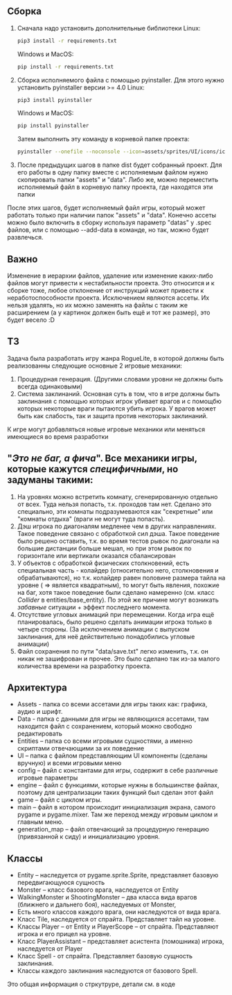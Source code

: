 ## Сборка
1. Сначала надо установить дополнительные библиотеки
    Linux:
    ```sh
    pip3 install -r requirements.txt 
    ```
    Windows и MacOS:
    ```sh
    pip install -r requirements.txt 
    ```
2. Сборка исполняемого файла с помощью pyinstaller. Для этого нужно установить pyinstaller версии >= 4.0
    Linux:
    ```sh
    pip3 install pyinstaller
    ```
    Windows и MacOS:
    ```sh
    pip install pyinstaller
    ```

    Затем выполнить эту команду в корневой папке проекта:
    ```sh
    pyinstaller --onefile --noconsole --icon=assets/sprites/UI/icons/icon.ico main.py --name Pixelarious
    ```
    
3. После предыдущих шагов в папке dist будет собранный проект. Для его работы в одну папку вместе с исполняемым файлом 
нужно скопировать папки "assets" и "data". Либо же, можно переместить исполняемый файл в корневую папку проекта, где находятся эти папки

После этих шагов, будет исполняемый файл игры, который может работать только при наличии папок "assets" и "data". Конечно ассеты можно было включить
в сборку используя параметр "datas" у .spec файлов, или с помощью --add-data в команде, но так, можно будет развлечься.

## Важно
Изменение в иерархии файлов, удаление или изменение каких-либо файлов могут привести к нестабильности проекта.
Это относится и к сборке тоже, любое отклонение от инструкций может привести к неработоспособности проекта. Исключением являются ассеты.
Их нельзя удалять, но их можно заменять на файлы с таким же расширением (а у картинок должен быть ещё и тот же размер), это будет весело :D
## ТЗ
Задача была разработать игру жанра RogueLite, в которой должны быть реализованны следующие основные 2 игровые механики:
1) Процедурная генерация. (Другими словами уровни не должны быть всегда одинаковыми)
2) Система заклинаний. Основная суть в том, что в игре должны быть заклинания с помощью которых игрок убивает врагов и с помощбю которых 
некоторые враги пытаются убить игрока. У врагов может быть как слабость, так и защита против некоторых заклинаний.

К игре могут добавляться новые игровые механики или меняться имеющиеся во время разработки

## "_Это не баг, а фича_". Все механики игры, которые кажутся _специфичными_, но задуманы такими:
  1. На уровнях можно встретить комнату, сгенерированную отдельно от всех. Туда нельзя попасть, т.к. проходов там нет.
    Сделано это специально, эти комнаты подразумеваются как "секретные" или "комнаты отдыха" (враги не могут туда попасть).
  2. Дэш игрока по диагоналям медленее чем в других направлениях. Такое поведение связано с обработкой сил дэша. 
  Такое поведение было решено оставить, т.к. во время тестов рывок по диагонали на большие дистанции больше мешал, но при 
  этом рывок по горизонтале или вертикали оказался сбалансирован
  3. У объектов с обработкой физических столкновений, есть специальная часть - колайдер (относительно него, столкновения и обрабатываются),
    но т.к. колайдер равен половине размера тайла на уровне ( => является квадратным), то могут быть явления, похожие на баг, хотя такое поведение
    были сделано намеренно (см. класс _Collider_ в entities/base_entity).
    По этой же причине могут возникать _забавные_ ситуации + эффект последнего момента.
  4. Отсутствие угловых анимаций при перемещении. Когда игра ещё планировалась, было решено сделать анимации игрока только в четыре стороны.
    (За исключением анимации с выпуском заклинания, для неё действительно понадобились угловые анимации)
  5. Файл сохранения по пути "data/save.txt" легко изменить, т.к. он никак не зашифрован и прочее. Это было сделано так из-за малого количества 
  времени на разработку проекта.
## Архитектура
 - Assets - папка со всеми ассетами для игры таких как: графика, аудио и шрифт.
 - Data - папка с данными для игры не являющихся ассетами, там находится файл с сохранением, который можно свободно редактировать
 - Entities – папка со всеми игровыми сущностями, а именно скриптами отвечающими за их поведение
 - UI – папка с файлом представляющим UI компоненты (сделаны вручную) и всеми игровыми меню
 - config – файл с константами для игры, содержит в себе различные игровые параметры
 - engine – файл с функциями, которые нужны в большинстве файлах, поэтому для централизации таких функций был сделан этот файл
 - game – файл с циклом игры.
 - main – файл в котором происходит инициализация экрана, самого pygame и pygame.mixer. 
   Там же переход между игровым циклом и главным меню.
 - generation_map – файл отвечающий за процедурную генерацию (привязанной к сиду) и инициализацию уровня.
## Классы
  - Entity – наследуется от pygame.sprite.Sprite, представляет базовую передвигающуюся сущность
  - Monster – класс базового врага, наследуется от Entity
  - WalkingMonster и ShootingMonster – два класса вида врагов (ближнего и дальнего боя), наследуемых от Monster,
  - Есть много классов каждого врага, они наследуются от вида врага.
  - Класс Tile, наследуется от спрайта. Представляет тайл на уровне.
  - Классы Player – от Entity и PlayerScope – от спрайта. Представляют игрока и его прицел на уровне.
  - Класс PlayerAssistant – представляет асистента (помошника) игрока, наследуется от Player
  - Класс Spell - от спрайта. Представляет базовую сущность заклинания.
  - Классы каждого заклинания наследуются от базового Spell.

Это общая информация о стркутруре, детали см. в коде
